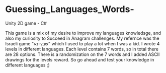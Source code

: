 # Guessing_Languages_Words-
Unity 2D game - C#

This game is a mix of my desire to improve my languages knowledsge, 
and also my curiosity to Succeed in Anagram challenges.
My refernce was the Israeli game "שבץ-נא" which I used to play a lot when I was a kid.
I wrote 4 levels in different languages.
Each level contains 7 words, so in total there are 28 options.
There is a randomization on the 7 words and I added ASCII drawings for the levels reward.
So go ahead and test your knowledge in different languages ;)
